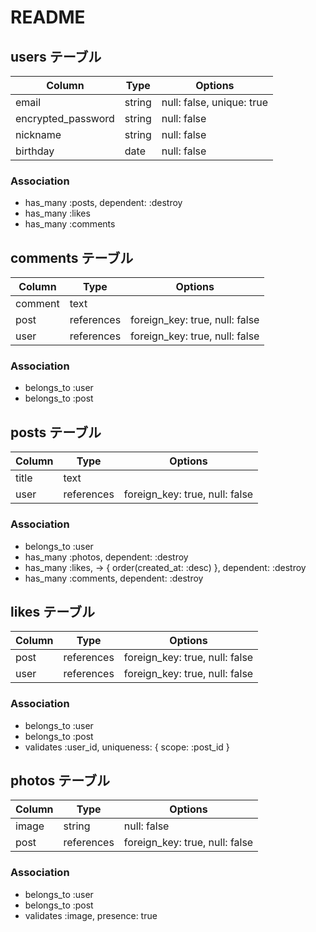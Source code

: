 # README

## users テーブル

| Column             | Type    | Options                   |
| ----------         | ------  | -----------               |
| email              | string  | null: false, unique: true |
| encrypted_password | string  | null: false               |
| nickname           | string  | null: false               |
| birthday           | date    | null: false               |  

### Association

- has_many :posts, dependent: :destroy
- has_many :likes
- has_many :comments


## comments テーブル

| Column             | Type       | Options                        |
| ----------         | ------     | -----------                    |
| comment            | text       |                                |
| post               | references | foreign_key: true, null: false |
| user               | references | foreign_key: true, null: false |

### Association

- belongs_to :user
- belongs_to :post


## posts テーブル

| Column             | Type       | Options                        |
| ----------         | ------     | -----------                    |
| title              | text       |                                |
| user               | references | foreign_key: true, null: false |

### Association

- belongs_to :user
- has_many :photos, dependent: :destroy
- has_many :likes, -> { order(created_at: :desc) }, dependent: :destroy
- has_many :comments, dependent: :destroy


## likes テーブル

| Column             | Type       | Options                        |
| ----------         | ------     | -----------                    |
| post               | references | foreign_key: true, null: false |
| user               | references | foreign_key: true, null: false |

### Association

- belongs_to :user
- belongs_to :post
- validates :user_id, uniqueness: { scope: :post_id }


## photos テーブル

| Column             | Type       | Options                        |
| ----------         | ------     | -----------                    |
| image              | string     | null: false                    |
| post               | references | foreign_key: true, null: false |

### Association

- belongs_to :user
- belongs_to :post
- validates :image, presence: true


